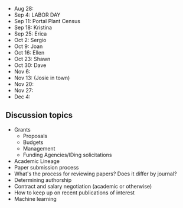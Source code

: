 * Aug 28:
* Sep 4: LABOR DAY
* Sep 11: Portal Plant Census
* Sep 18: Kristina
* Sep 25: Erica
* Oct 2: Sergio
* Oct 9: Joan
* Oct 16: Ellen
* Oct 23: Shawn
* Oct 30: Dave
* Nov 6:
* Nov 13: (Josie in town)
* Nov 20: 
* Nov 27: 
* Dec 4: 

## Discussion topics

* Grants
    * Proposals
    * Budgets
    * Management
    * Funding Agencies/IDing solicitations
* Academic Lineage
* Paper submission process
* What's the process for reviewing papers? Does it differ by journal?
* Determining authorship
* Contract and salary negotiation (academic or otherwise)
* How to keep up on recent publications of interest
* Machine learning